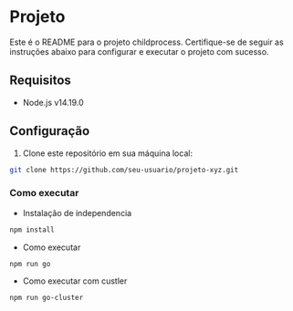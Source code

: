 # Projeto

Este é o README para o projeto childprocess. Certifique-se de seguir as instruções abaixo para configurar e executar o projeto com sucesso.

## Requisitos

- Node.js v14.19.0



## Configuração

1. Clone este repositório em sua máquina local:

```bash
git clone https://github.com/seu-usuario/projeto-xyz.git
```

### Como executar
* Instalação de independencia
```bash
npm install
```
* Como executar

```bash
npm run go
```

* Como executar com custler
```bash
npm run go-cluster
```
